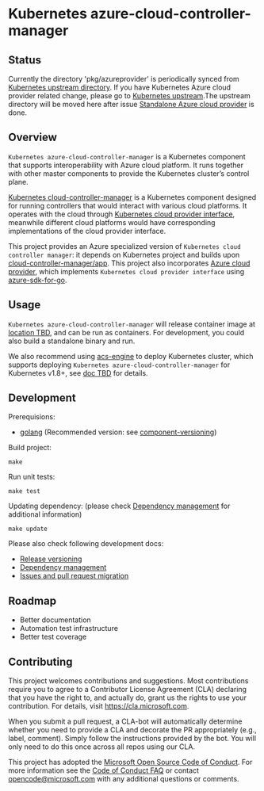 # Kubernetes azure-cloud-controller-manager

## Status
Currently the directory 'pkg/azureprovider' is periodically synced from [Kubernetes upstream directory](https://github.com/kubernetes/kubernetes/tree/master/pkg/cloudprovider/providers/azure). If you have Kubernetes Azure cloud provider related change, please go to [Kubernetes upstream](https://github.com/kubernetes/kubernetes).The upstream directory will be moved here after issue [Standalone Azure cloud provider](https://github.com/kubernetes/kubernetes/issues/50752) is done.

## Overview
`Kubernetes azure-cloud-controller-manager` is a Kubernetes component that supports interoperability with Azure cloud platform. It runs together with other master components to provide the Kubernetes cluster’s control plane.

[Kubernetes cloud-controller-manager](https://kubernetes.io/docs/concepts/overview/components/#cloud-controller-manager) is a Kubernetes component designed for running controllers that would interact with various cloud platforms. It operates with the cloud through [Kubernetes cloud provider interface](https://github.com/kubernetes/kubernetes/blob/master/pkg/cloudprovider/cloud.go), meanwhile different cloud platforms would have corresponding implementations of the cloud provider interface.

This project provides an Azure specialized version of `Kubernetes cloud controller manager`: it depends on Kubernetes project and builds upon [cloud-controller-manager/app](https://github.com/kubernetes/kubernetes/tree/master/cmd/cloud-controller-manager/app). This project also incorporates [Azure cloud provider](pkg/azureprovider), which implements `Kubernetes cloud provider interface` using [azure-sdk-for-go](https://github.com/Azure/azure-sdk-for-go).

## Usage
`Kubernetes azure-cloud-controller-manager` will release container image at [location TBD](#), and can be run as containers. For development, you could also build a standalone binary and run.

We also recommend using [acs-engine](https://github.com/Azure/acs-engine) to deploy Kubernetes cluster, which supports deploying `Kubernetes azure-cloud-controller-manager` for Kubernetes v1.8+, see [doc TBD](#) for details.

## Development
Prerequisions:
- [golang](https://golang.org/doc/install) (Recommended version: see [component-versioning](docs/component-versioning.md))

Build project:
```
make
```

Run unit tests:
```
make test
```

Updating dependency: (please check [Dependency management](docs/dependency-management.md) for additional information)
```
make update
```

Please also check following development docs:
- [Release versioning](docs/release-versioning.md)
- [Dependency management](docs/dependency-management.md)
- [Issues and pull request migration](docs/issues-and-pull-requests-migration.md)

## Roadmap
- Better documentation
- Automation test infrastructure
- Better test coverage

## Contributing

This project welcomes contributions and suggestions.  Most contributions require you to agree to a
Contributor License Agreement (CLA) declaring that you have the right to, and actually do, grant us
the rights to use your contribution. For details, visit https://cla.microsoft.com.

When you submit a pull request, a CLA-bot will automatically determine whether you need to provide
a CLA and decorate the PR appropriately (e.g., label, comment). Simply follow the instructions
provided by the bot. You will only need to do this once across all repos using our CLA.

This project has adopted the [Microsoft Open Source Code of Conduct](https://opensource.microsoft.com/codeofconduct/).
For more information see the [Code of Conduct FAQ](https://opensource.microsoft.com/codeofconduct/faq/) or
contact [opencode@microsoft.com](mailto:opencode@microsoft.com) with any additional questions or comments.
